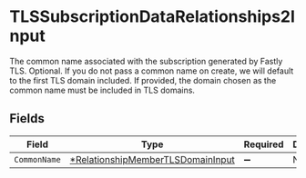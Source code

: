 # TLSSubscriptionDataRelationships2Input

The common name associated with the subscription generated by Fastly TLS. Optional. If you do not pass a common name on create, we will default to the first TLS domain included. If provided, the domain chosen as the common name must be included in TLS domains.


## Fields

| Field                                                                                        | Type                                                                                         | Required                                                                                     | Description                                                                                  |
| -------------------------------------------------------------------------------------------- | -------------------------------------------------------------------------------------------- | -------------------------------------------------------------------------------------------- | -------------------------------------------------------------------------------------------- |
| `CommonName`                                                                                 | [*RelationshipMemberTLSDomainInput](../../models/shared/relationshipmembertlsdomaininput.md) | :heavy_minus_sign:                                                                           | N/A                                                                                          |
